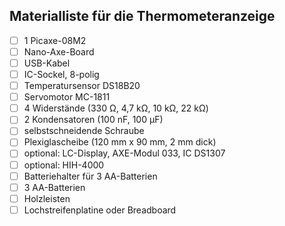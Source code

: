 ## Materialliste für die Thermometeranzeige

- [ ] 1 Picaxe-08M2
- [ ] Nano-Axe-Board
- [ ] USB-Kabel
- [ ] IC-Sockel, 8-polig
- [ ] Temperatursensor DS18B20
- [ ] Servomotor MC-1811
- [ ] 4 Widerstände (330 Ω, 4,7 kΩ, 10 kΩ, 22 kΩ)
- [ ] 2 Kondensatoren (100 nF, 100 μF)
- [ ] selbstschneidende Schraube
- [ ] Plexiglascheibe (120 mm x 90 mm, 2 mm dick)
- [ ] optional: LC-Display, AXE-Modul 033, IC DS1307
- [ ] optional: HIH-4000
- [ ] Batteriehalter für 3 AA-Batterien
- [ ] 3 AA-Batterien
- [ ] Holzleisten
- [ ] Lochstreifenplatine oder Breadboard